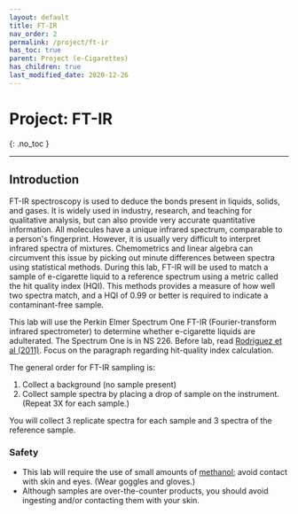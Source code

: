 ```yaml
---
layout: default
title: FT-IR
nav_order: 2
permalink: /project/ft-ir
has_toc: true
parent: Project (e-Cigarettes)
has_children: true
last_modified_date: 2020-12-26
---
```


# Project: FT-IR
{: .no_toc  }

----

## Introduction

FT-IR spectroscopy is used to deduce the bonds present in liquids, solids, and gases.  It is widely used in industry, research, and teaching for qualitative analysis, but can also provide very accurate quantitative information.  All molecules have a unique infrared spectrum, comparable to a person's fingerprint.  However, it is usually very difficult to interpret infrared spectra of mixtures.  Chemometrics and linear algebra can circumvent this issue by picking out minute differences between spectra using statistical methods.  During this lab, FT-IR will be used to match a sample of e-cigarette liquid to a reference spectrum using a metric called the hit quality index (HQI).  This methods provides a measure of how well two spectra match, and a HQI of 0.99 or better is required to indicate a contaminant-free sample.

This lab will use the Perkin Elmer Spectrum One FT-IR (Fourier-transform infrared spectrometer) to determine whether e-cigarette liquids are adulterated.  The Spectrum One is in NS 226.  Before lab, read [Rodriguez et al (2011)](https://www.researchgate.net/publication/51602215_Standardization_of_Raman_spectra_for_transfer_of_spectral_libraries_across_different_instruments).  Focus on the paragraph regarding hit-quality index calculation.

The general order for FT-IR sampling is: 

1. Collect a background (no sample present)
2. Collect sample spectra by placing a drop of sample on the instrument.  (Repeat 3X for each sample.)

You will collect 3 replicate spectra for each sample and 3 spectra of the reference sample.

### Safety

- This lab will require the use of small amounts of [methanol](https://beta-static.fishersci.com/content/dam/fishersci/en_US/documents/programs/education/regulatory-documents/sds/chemicals/chemicals-m/S25426A.pdf); avoid contact with skin and eyes.  (Wear goggles and gloves.)
- Although samples are over-the-counter products, you should avoid ingesting and/or contacting them with your skin.
